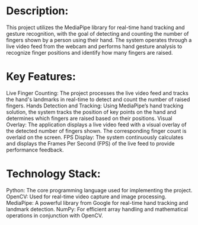 # Description:
This project utilizes the MediaPipe library for real-time hand tracking and gesture recognition, with the goal of detecting and counting the number of fingers shown by a person using their hand. The system operates through a live video feed from the webcam and performs hand gesture analysis to recognize finger positions and identify how many fingers are raised.

# Key Features:
Live Finger Counting: The project processes the live video feed and tracks the hand's landmarks in real-time to detect and count the number of raised fingers.
Hands Detection and Tracking: Using MediaPipe’s hand tracking solution, the system tracks the position of key points on the hand and determines which fingers are raised based on their positions.
Visual Overlay: The application displays a live video feed with a visual overlay of the detected number of fingers shown. The corresponding finger count is overlaid on the screen.
FPS Display: The system continuously calculates and displays the Frames Per Second (FPS) of the live feed to provide performance feedback.
# Technology Stack:
Python: The core programming language used for implementing the project.
OpenCV: Used for real-time video capture and image processing.
MediaPipe: A powerful library from Google for real-time hand tracking and landmark detection.
NumPy: For efficient array handling and mathematical operations in conjunction with OpenCV.

